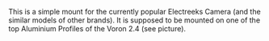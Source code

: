 This is a simple mount for the currently popular Electreeks Camera (and the similar models of other brands).
It is supposed to be mounted on one of the top Aluminium Profiles of the Voron 2.4 (see picture).
